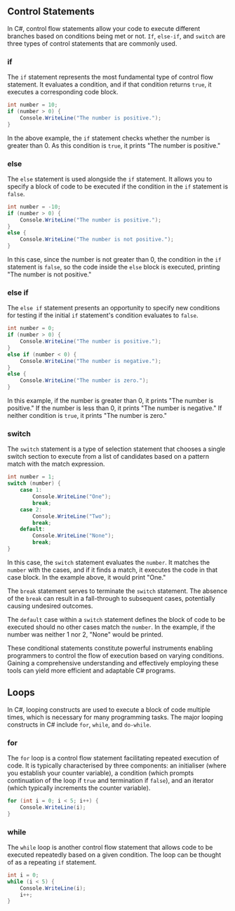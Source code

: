 ## Control Statements

In C#, control flow statements allow your code to execute different branches based on conditions being met or not. `If`, `else-if`, and `switch` are three types of control statements that are commonly used.

### if

The `if` statement represents the most fundamental type of control flow statement. It evaluates a condition, and if that condition returns `true`, it executes a corresponding code block.

```csharp
int number = 10;
if (number > 0) {
    Console.WriteLine("The number is positive.");
}
```

In the above example, the `if` statement checks whether the number is greater than 0. As this condition is `true`, it prints "The number is positive."

### else

The `else` statement is used alongside the `if` statement. It allows you to specify a block of code to be executed if the condition in the `if` statement is `false`.


```csharp
int number = -10;
if (number > 0) {
    Console.WriteLine("The number is positive.");
}
else {
    Console.WriteLine("The number is not positive.");
}
```

In this case, since the number is not greater than 0, the condition in the `if` statement is `false`, so the code inside the `else` block is executed, printing "The number is not positive."

### else if

The `else if` statement presents an opportunity to specify new conditions for testing if the initial `if` statement's condition evaluates to `false`.

```csharp
int number = 0;
if (number > 0) {
    Console.WriteLine("The number is positive.");
}
else if (number < 0) {
    Console.WriteLine("The number is negative.");
}
else {
    Console.WriteLine("The number is zero.");
}
```

In this example, if the number is greater than 0, it prints "The number is positive." If the number is less than 0, it prints "The number is negative." If neither condition is `true`, it prints "The number is zero."

### switch

The `switch` statement is a type of selection statement that chooses a single switch section to execute from a list of candidates based on a pattern match with the match expression.


```csharp
int number = 1;
switch (number) {
    case 1:
        Console.WriteLine("One");
        break;
    case 2:
        Console.WriteLine("Two");
        break;
    default:
        Console.WriteLine("None");
        break;
}
```

In this case, the `switch` statement evaluates the `number`. It matches the `number` with the cases, and if it finds a match, it executes the code in that case block. In the example above, it would print "One."

The `break` statement serves to terminate the `switch` statement. The absence of the `break` can result in a fall-through to subsequent cases, potentially causing undesired outcomes.

The `default` case within a `switch` statement defines the block of code to be executed should no other cases match the `number`. In the example, if the number was neither 1 nor 2, "None" would be printed.

These conditional statements constitute powerful instruments enabling programmers to control the flow of execution based on varying conditions. Gaining a comprehensive understanding and effectively employing these tools can yield more efficient and adaptable C# programs.

## Loops

In C#, looping constructs are used to execute a block of code multiple times, which is necessary for many programming tasks. The major looping constructs in C# include `for`, `while`, and `do-while`.

### for

The `for` loop is a control flow statement facilitating repeated execution of code. It is typically characterised by three components: an initialiser (where you establish your counter variable), a condition (which prompts continuation of the loop if `true` and termination if `false`), and an iterator (which typically increments the counter variable).

```csharp
for (int i = 0; i < 5; i++) {
    Console.WriteLine(i);
}
```

### while

The `while` loop is another control flow statement that allows code to be executed repeatedly based on a given condition. The loop can be thought of as a repeating `if` statement.

```csharp
int i = 0;
while (i < 5) {
    Console.WriteLine(i);
    i++;
}
```


